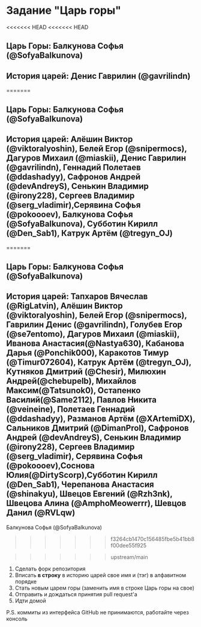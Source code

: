 ﻿# Задание "Царь горы"

<<<<<<< HEAD
<<<<<<< HEAD
## Царь Горы: Балкунова Софья (@SofyaBalkunova)
## История царей:  Денис Гаврилин (@gavrilindn)
=======
## Царь Горы: Балкунова Софья (@SofyaBalkunova)

## История царей: Алёшин Виктор (@viktoralyoshin), Белей Егор (@snipermocs), Дагуров Михаил (@miaskii),  Денис Гаврилин (@gavrilindn), Геннадий Полетаев (@ddashadyy), Сафронов Андрей (@devAndreyS), Сенькин Владимир (@irony228), Сергеев Владимир (@serg_vladimir),Серявина Софья (@pokoooev), Балкунова Софья (@SofyaBalkunova), Субботин Кирилл (@Den_Sab1), Катрук Артём (@tregyn_OJ)
=======
## Царь Горы: Балкунова Софья (@SofyaBalkunova)

## История царей: Тапхаров Вячеслав (@RigLatvin), Алёшин Виктор (@viktoralyoshin), Белей Егор (@snipermocs), Гаврилин Денис (@gavrilindn), Голубев Егор (@se7entomo), Дагуров Михаил (@miaskii), Иванова Анастасия(@Nastya630), Кабанова Дарья (@Ponchik000), Каракотов Тимур (@Timur072604), Катрук Артём (@tregyn_OJ), Кутняков Дмитрий (@Chesir), Милюхин Андрей(@chebupelb), Михайлов Максим(@Tatsunok0), Остапенко Василий(@Same2112), Павлов Никита (@veineine), Полетаев Геннадий (@ddashadyy), Разманов Артём (@XArtemiDX), Сальников Дмитрий (@DimanProI), Сафронов Андрей (@devAndreyS), Сенькин Владимир (@irony228), Сергеев Владимир (@serg_vladimir), Серявина Софья (@pokoooev),Соснова Юлия(@DirtyScorp),Субботин Кирилл (@Den_Sab1), Черепанова Анастасия (@shinakyu), Швецов Евгений (@Rzh3nk), Швецова Алина (@AmphoMeowerrr), Шевцов Данил (@RVLqw)
Балкунова Софья (@SofyaBalkunova)
>>>>>>> f3264cb1470c156485fbe5b41bb8f00dee55f925

>>>>>>> upstream/main

1. Сделать форк репозитория
2. Вписать **в строку** в историю царей свое имя и (тэг) в алфавитном порядке
3. Стать новым царем горы (заменить имя в строке Царь горы на свое)
4. Отправить и дождаться принятия pull request'а
5. Идти домой

P.S. коммиты из интерфейса GitHub не принимаются, работайте через консоль

